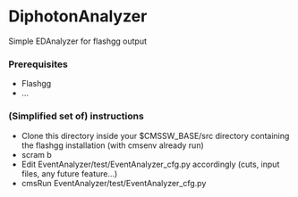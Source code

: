 # DiphotonAnalyzer

Simple EDAnalyzer for flashgg output

### Prerequisites
- Flashgg
- ...

### (Simplified set of) instructions
- Clone this directory inside your $CMSSW_BASE/src directory containing the flashgg installation (with cmsenv already run)
- scram b
- Edit EventAnalyzer/test/EventAnalyzer_cfg.py accordingly (cuts, input files, any future feature...)
- cmsRun EventAnalyzer/test/EventAnalyzer_cfg.py
